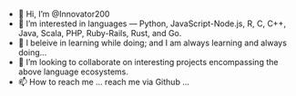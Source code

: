- 👋 Hi, I’m @Innovator200
- 👀 I’m interested in languages — Python, JavaScript-Node.js, R, C, C++, Java, Scala, PHP, Ruby-Rails, Rust, and Go.
- 🌱 I beleive in learning while doing; and I am always learning and always doing...
- 💞️ I’m looking to collaborate on interesting projects encompassing the above language ecosystems.
- 📫 How to reach me ... reach me via Github ...

<!---
Innovator200/Innovator200 is a ✨ special ✨ repository because its `README.md` (this file) appears on your GitHub profile.
You can click the Preview link to take a look at your changes.
--->
